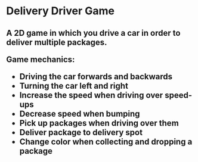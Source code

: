 # Delivery Driver Game
 <h2>A 2D game in which you drive a car in order to deliver multiple packages.
<p></p>
Game mechanics:

- Driving the car forwards and backwards
- Turning the car left and right
- Increase the speed when driving over speed-ups
- Decrease speed when bumping
- Pick up packages when driving over them
- Deliver package to delivery spot
- Change color when collecting and dropping a package</h2>

